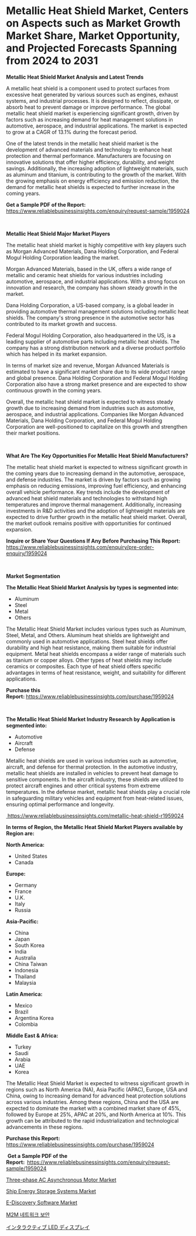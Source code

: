 <p><h1>Metallic Heat Shield Market, Centers on Aspects such as Market Growth Market Share, Market Opportunity, and Projected Forecasts Spanning from 2024 to 2031</h1></p><p><strong>Metallic Heat Shield Market Analysis and Latest Trends</strong></p>
<p><p>A metallic heat shield is a component used to protect surfaces from excessive heat generated by various sources such as engines, exhaust systems, and industrial processes. It is designed to reflect, dissipate, or absorb heat to prevent damage or improve performance. The global metallic heat shield market is experiencing significant growth, driven by factors such as increasing demand for heat management solutions in automotive, aerospace, and industrial applications. The market is expected to grow at a CAGR of 13.1% during the forecast period.</p><p>One of the latest trends in the metallic heat shield market is the development of advanced materials and technology to enhance heat protection and thermal performance. Manufacturers are focusing on innovative solutions that offer higher efficiency, durability, and weight savings. Additionally, the increasing adoption of lightweight materials, such as aluminum and titanium, is contributing to the growth of the market. With the growing emphasis on energy efficiency and emission reduction, the demand for metallic heat shields is expected to further increase in the coming years.</p></p>
<p><strong>Get a Sample PDF of the Report:&nbsp;</strong> <a href="https://www.reliablebusinessinsights.com/enquiry/request-sample/1959024">https://www.reliablebusinessinsights.com/enquiry/request-sample/1959024</a></p>
<p>&nbsp;</p>
<p><strong>Metallic Heat Shield Major Market Players</strong></p>
<p><p>The metallic heat shield market is highly competitive with key players such as Morgan Advanced Materials, Dana Holding Corporation, and Federal Mogul Holding Corporation leading the market. </p><p>Morgan Advanced Materials, based in the UK, offers a wide range of metallic and ceramic heat shields for various industries including automotive, aerospace, and industrial applications. With a strong focus on innovation and research, the company has shown steady growth in the market. </p><p>Dana Holding Corporation, a US-based company, is a global leader in providing automotive thermal management solutions including metallic heat shields. The company's strong presence in the automotive sector has contributed to its market growth and success. </p><p>Federal Mogul Holding Corporation, also headquartered in the US, is a leading supplier of automotive parts including metallic heat shields. The company has a strong distribution network and a diverse product portfolio which has helped in its market expansion.</p><p>In terms of market size and revenue, Morgan Advanced Materials is estimated to have a significant market share due to its wide product range and global presence. Dana Holding Corporation and Federal Mogul Holding Corporation also have a strong market presence and are expected to show continuous growth in the coming years. </p><p>Overall, the metallic heat shield market is expected to witness steady growth due to increasing demand from industries such as automotive, aerospace, and industrial applications. Companies like Morgan Advanced Materials, Dana Holding Corporation, and Federal Mogul Holding Corporation are well-positioned to capitalize on this growth and strengthen their market positions.</p></p>
<p>&nbsp;</p>
<p><strong>What Are The Key Opportunities For Metallic Heat Shield Manufacturers?</strong></p>
<p><p>The metallic heat shield market is expected to witness significant growth in the coming years due to increasing demand in the automotive, aerospace, and defense industries. The market is driven by factors such as growing emphasis on reducing emissions, improving fuel efficiency, and enhancing overall vehicle performance. Key trends include the development of advanced heat shield materials and technologies to withstand high temperatures and improve thermal management. Additionally, increasing investments in R&D activities and the adoption of lightweight materials are expected to drive further growth in the metallic heat shield market. Overall, the market outlook remains positive with opportunities for continued expansion.</p></p>
<p><strong>Inquire or Share Your Questions If Any Before Purchasing This Report:</strong> <a href="https://www.reliablebusinessinsights.com/enquiry/pre-order-enquiry/1959024">https://www.reliablebusinessinsights.com/enquiry/pre-order-enquiry/1959024</a></p>
<p>&nbsp;</p>
<p><strong>Market Segmentation</strong></p>
<p><strong>The Metallic Heat Shield Market Analysis by types is segmented into:</strong></p>
<p><ul><li>Aluminum</li><li>Steel</li><li>Metal</li><li>Others</li></ul></p>
<p><p>The Metallic Heat Shield Market includes various types such as Aluminum, Steel, Metal, and Others. Aluminum heat shields are lightweight and commonly used in automotive applications. Steel heat shields offer durability and high heat resistance, making them suitable for industrial equipment. Metal heat shields encompass a wider range of materials such as titanium or copper alloys. Other types of heat shields may include ceramics or composites. Each type of heat shield offers specific advantages in terms of heat resistance, weight, and suitability for different applications.</p></p>
<p><strong>Purchase this Report:&nbsp;</strong><a href="https://www.reliablebusinessinsights.com/purchase/1959024">https://www.reliablebusinessinsights.com/purchase/1959024</a></p>
<p>&nbsp;</p>
<p><strong>The Metallic Heat Shield Market Industry Research by Application is segmented into:</strong></p>
<p><ul><li>Automotive</li><li>Aircraft</li><li>Defense</li></ul></p>
<p><p>Metallic heat shields are used in various industries such as automotive, aircraft, and defense for thermal protection. In the automotive industry, metallic heat shields are installed in vehicles to prevent heat damage to sensitive components. In the aircraft industry, these shields are utilized to protect aircraft engines and other critical systems from extreme temperatures. In the defense market, metallic heat shields play a crucial role in safeguarding military vehicles and equipment from heat-related issues, ensuring optimal performance and longevity.</p></p>
<p><a href="https://www.reliablebusinessinsights.com/metallic-heat-shield-r1959024">&nbsp;https://www.reliablebusinessinsights.com/metallic-heat-shield-r1959024</a></p>
<p><strong>In terms of Region, the Metallic Heat Shield Market Players available by Region are:</strong></p>
<p>
    <p> <strong> North America: </strong>
        <ul>
            <li>United States</li>
            <li>Canada</li>
        </ul>
        </p> 
    <p> <strong> Europe: </strong>
        <ul>
            <li>Germany</li>
            <li>France</li>
            <li>U.K.</li>
            <li>Italy</li>
            <li>Russia</li>
        </ul>
        </p> 
    <p> <strong> Asia-Pacific: </strong>
        <ul>
            <li>China</li>
            <li>Japan</li>
            <li>South Korea</li>
            <li>India</li>
            <li>Australia</li>
            <li>China Taiwan</li>
            <li>Indonesia</li>
            <li>Thailand</li>
            <li>Malaysia</li>
        </ul>
        </p> 
    <p> <strong> Latin America: </strong>
        <ul>
            <li>Mexico</li>
            <li>Brazil</li>
            <li>Argentina Korea</li>
            <li>Colombia</li>
        </ul>
        </p> 
    <p> <strong> Middle East & Africa: </strong>
        <ul>
            <li>Turkey</li>
            <li>Saudi</li>
            <li>Arabia</li>
            <li>UAE</li>
            <li>Korea</li>
        </ul>
    </p>
    </p>
<p><p>The Metallic Heat Shield Market is expected to witness significant growth in regions such as North America (NA), Asia Pacific (APAC), Europe, USA and China, owing to increasing demand for advanced heat protection solutions across various industries. Among these regions, China and the USA are expected to dominate the market with a combined market share of 45%, followed by Europe at 25%, APAC at 20%, and North America at 10%. This growth can be attributed to the rapid industrialization and technological advancements in these regions.</p></p>
<p><strong>Purchase this Report: </strong><a href="https://www.reliablebusinessinsights.com/purchase/1959024">https://www.reliablebusinessinsights.com/purchase/1959024</a></p>
<p>&nbsp;<strong>Get a Sample PDF of the Report:&nbsp;&nbsp;</strong><a href="https://www.reliablebusinessinsights.com/enquiry/request-sample/1959024">https://www.reliablebusinessinsights.com/enquiry/request-sample/1959024</a></p>
<p><strong></strong></p>
<p><p><a href="https://issuu.com/reportprime-2/docs/three-phase-ac-asynchronous-motor-market-size-2030">Three-phase AC Asynchronous Motor Market</a></p><p><a href="https://issuu.com/reportprime-2/docs/ship-energy-storage-systems-market-size-2030.pptx">Ship Energy Storage Systems Market</a></p><p><a href="https://github.com/ajiariaa/Market-Research-Report-List-1/blob/main/e-discovery-software-market.md">E-Discovery Software Market</a></p><p><a href="https://medium.com/@lilmama456456/m2m-%EB%84%A4%ED%8A%B8%EC%9B%8C%ED%81%AC-%EB%B3%B4%EC%95%88-%EC%8B%9C%EC%9E%A5-%EA%B2%BD%EC%9F%81-%EB%B6%84%EC%84%9D-%EC%8B%9C%EC%9E%A5-%EB%8F%99%ED%96%A5-%EB%B0%8F-2031%EB%85%84%EA%B9%8C%EC%A7%80%EC%9D%98-%EC%A0%84%EB%A7%9D-c3104e72273d">M2M 네트워크 보안</a></p><p><a href="https://medium.com/@estasprer20231/%E3%82%A4%E3%83%B3%E3%82%BF%E3%83%A9%E3%82%AF%E3%83%86%E3%82%A3%E3%83%96led%E3%83%87%E3%82%A3%E3%82%B9%E3%83%97%E3%83%AC%E3%82%A4%E5%B8%82%E5%A0%B4-%E5%B8%82%E5%A0%B4%E3%81%AEcagr-%E5%B8%82%E5%A0%B4%E3%83%88%E3%83%AC%E3%83%B3%E3%83%89-%E6%88%90%E9%95%B7%E6%88%A6%E7%95%A5%E3%81%AB%E9%96%A2%E3%81%99%E3%82%8B%E6%B4%9E%E5%AF%9F-4ea59876f717">インタラクティブ LED ディスプレイ</a></p></p>